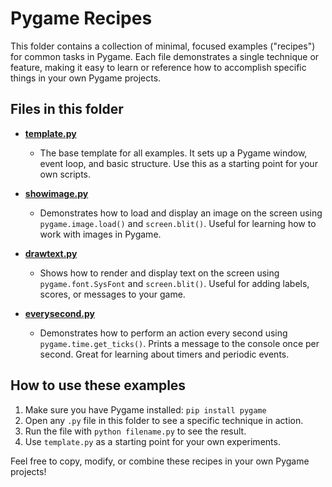# Pygame Recipes

This folder contains a collection of minimal, focused examples ("recipes") for common tasks in Pygame. Each file demonstrates a single technique or feature, making it easy to learn or reference how to accomplish specific things in your own Pygame projects.

## Files in this folder

- **[template.py](template.py)**
  - The base template for all examples. It sets up a Pygame window, event loop, and basic structure. Use this as a starting point for your own scripts.

- **[showimage.py](showimage.py)**
  - Demonstrates how to load and display an image on the screen using `pygame.image.load()` and `screen.blit()`. Useful for learning how to work with images in Pygame.

- **[drawtext.py](drawtext.py)**
  - Shows how to render and display text on the screen using `pygame.font.SysFont` and `screen.blit()`. Useful for adding labels, scores, or messages to your game.

- **[everysecond.py](everysecond.py)**
  - Demonstrates how to perform an action every second using `pygame.time.get_ticks()`. Prints a message to the console once per second. Great for learning about timers and periodic events.

## How to use these examples

1. Make sure you have Pygame installed: `pip install pygame`
2. Open any `.py` file in this folder to see a specific technique in action.
3. Run the file with `python filename.py` to see the result.
4. Use `template.py` as a starting point for your own experiments.


Feel free to copy, modify, or combine these recipes in your own Pygame projects!
